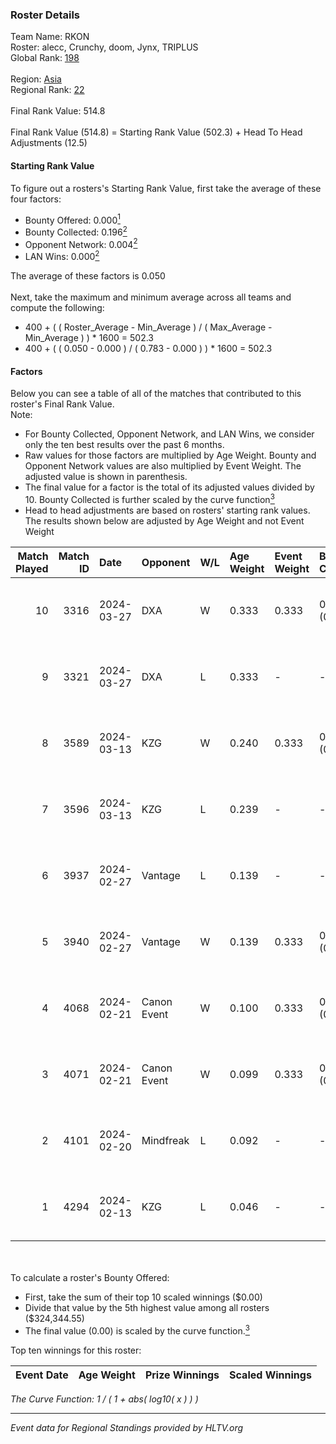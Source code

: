 ### Roster Details<br />
Team Name: RKON<br />
Roster: alecc, Crunchy, doom, Jynx, TRIPLUS<br />
Global Rank: [198](../standings_global.md)<br />
<br />
Region: [Asia]( ../standings_asia.md)<br />
Regional Rank: [22]( ../standings_asia.md)<br />
<br />
Final Rank Value:  514.8<br />
<br />
Final Rank Value (514.8) = Starting Rank Value (502.3) + Head To Head Adjustments (12.5)<br />

#### Starting Rank Value<br />
To figure out a rosters's Starting Rank Value, first take the average of these four factors:<br />
- Bounty Offered: 0.000[<sup>1</sup>](#table2)
- Bounty Collected: 0.196[<sup>2</sup>](#table1)
- Opponent Network: 0.004[<sup>2</sup>](#table1)
- LAN Wins: 0.000[<sup>2</sup>](#table1)

The average of these factors is 0.050<br />
<br />
Next, take the maximum and minimum average across all teams and compute the following:<br />
- 400 + ( ( Roster_Average - Min_Average ) / ( Max_Average - Min_Average ) ) * 1600 = 502.3
- 400 + ( ( 0.050 - 0.000 ) / ( 0.783 - 0.000 ) ) * 1600 = 502.3


#### Factors<br />
Below you can see a table of all of the matches that contributed to this roster's Final Rank Value.<br />
Note:<br />

- For Bounty Collected, Opponent Network, and LAN Wins, we consider only the ten best results over the past 6 months.
- Raw values for those factors are multiplied by Age Weight. Bounty and Opponent Network values are also multiplied by Event Weight. The adjusted value is shown in parenthesis.
- The final value for a factor is the total of its adjusted values divided by 10. Bounty Collected is further scaled by the curve function[<sup>3</sup>](#curveFunction)
- Head to head adjustments are based on rosters' starting rank values. The results shown below are adjusted by Age Weight and not Event Weight
<span id="table1"></span><br />


| Match Played | Match ID | Date       | Opponent    | W/L | Age Weight | Event Weight | Bounty Collected | Opponent Network | LAN Wins  | H2H Adj. | Roster                                 |
| -: | -: | :- | :- | :- | :- | :- | :- | :- | :- | -: | :- |
|           10 |     3316 | 2024-03-27 | DXA         | W   | 0.333      | 0.333        | 0.002 (0.000)    | 0.226 (0.025)    | 0 (0.000) |     7.75 | alecc, Crunchy, doom, Jynx, TRIPLUS    |
|            9 |     3321 | 2024-03-27 | DXA         | L   | 0.333      | -            | -                | -                | -         |    -2.76 | alecc, Crunchy, doom, Jynx, TRIPLUS    |
|            8 |     3589 | 2024-03-13 | KZG         | W   | 0.240      | 0.333        | 0.005 (0.000)    | 0.112 (0.009)    | 0 (0.000) |     5.61 | alecc, Crunchy, Jynx, Poccket, TRIPLUS |
|            7 |     3596 | 2024-03-13 | KZG         | L   | 0.239      | -            | -                | -                | -         |    -1.95 | alecc, Crunchy, Jynx, Poccket, TRIPLUS |
|            6 |     3937 | 2024-02-27 | Vantage     | L   | 0.139      | -            | -                | -                | -         |    -1.36 | alecc, Bumb1e, Crunchy, Jynx, TRIPLUS  |
|            5 |     3940 | 2024-02-27 | Vantage     | W   | 0.139      | 0.333        | 0.002 (0.000)    | 0.070 (0.003)    | 0 (0.000) |     3.05 | alecc, Bumb1e, Crunchy, Jynx, TRIPLUS  |
|            4 |     4068 | 2024-02-21 | Canon Event | W   | 0.100      | 0.333        | 0.000 (0.000)    | 0.000 (0.000)    | 0 (0.000) |     1.62 | alecc, Bumb1e, Crunchy, Jynx, TRIPLUS  |
|            3 |     4071 | 2024-02-21 | Canon Event | W   | 0.099      | 0.333        | 0.000 (0.000)    | 0.000 (0.000)    | 0 (0.000) |     1.63 | alecc, Bumb1e, Crunchy, Jynx, TRIPLUS  |
|            2 |     4101 | 2024-02-20 | Mindfreak   | L   | 0.092      | -            | -                | -                | -         |    -0.75 | alecc, Bumb1e, Crunchy, Jynx, TRIPLUS  |
|            1 |     4294 | 2024-02-13 | KZG         | L   | 0.046      | -            | -                | -                | -         |    -0.35 | alecc, Bumb1e, Jynx, PixeL, TRIPLUS    |

<br />
<span id="table2"></span><br />
To calculate a roster's Bounty Offered:<br />

- First, take the sum of their top 10 scaled winnings ($0.00)
- Divide that value by the 5th highest value among all rosters ($324,344.55)
- The final value (0.00) is scaled by the curve function.[<sup>3</sup>](#curveFunction)

Top ten winnings for this roster:<br />

| Event Date | Age Weight | Prize Winnings | Scaled Winnings |
| :- | -: | :- | :- |


<span id="curveFunction"></span>_The Curve Function: 1 / ( 1 + abs( log10( x ) ) )_<br />

---
_Event data for Regional Standings provided by HLTV.org_<br />
